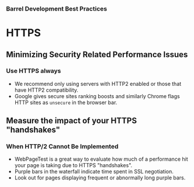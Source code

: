 ### Barrel Development Best Practices

# HTTPS

## Minimizing Security Related Performance Issues

### Use HTTPS always
- We recommend only using servers with HTTP2 enabled or those that have HTTP2 compatibility. 
- Google gives secure sites ranking boosts and similarly Chrome flags HTTP sites as `unsecure` in the browser bar.

## Measure the impact of your HTTPS "handshakes"
### When HTTP/2 Cannot Be Implemented
- WebPageTest is a great way to evaluate how much of a performance hit your page is taking due to HTTPS "handshakes".
- Purple bars in the waterfall indicate time spent in SSL negotiation.
- Look out for pages displaying frequent or abnormally long purple bars.
